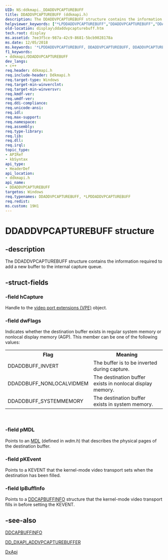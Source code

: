 ```yaml
---
UID: NS:ddkmapi._DDADDVPCAPTUREBUFF
title: DDADDVPCAPTUREBUFF (ddkmapi.h)
description: The DDADDVPCAPTUREBUFF structure contains the information required to add a new buffer to the internal capture queue.
helpviewer_keywords: ["*LPDDADDVPCAPTUREBUFF","DDADDVPCAPTUREBUFF","DDADDVPCAPTUREBUFF structure [Display Devices]","LPDDADDVPCAPTUREBUFF","LPDDADDVPCAPTUREBUFF structure pointer [Display Devices]","ddkmapi/DDADDVPCAPTUREBUFF","ddkmapi/LPDDADDVPCAPTUREBUFF","ddstrcts_8aed47e9-8635-4a52-aba6-7768f11f9177.xml","display.ddaddvpcapturebuff"]
old-location: display\ddaddvpcapturebuff.htm
tech.root: display
ms.assetid: 7ee3f5ce-987a-42c9-8681-5bcb9028178a
ms.date: 12/05/2018
ms.keywords: '*LPDDADDVPCAPTUREBUFF, DDADDVPCAPTUREBUFF, DDADDVPCAPTUREBUFF structure [Display Devices], LPDDADDVPCAPTUREBUFF, LPDDADDVPCAPTUREBUFF structure pointer [Display Devices], ddkmapi/DDADDVPCAPTUREBUFF, ddkmapi/LPDDADDVPCAPTUREBUFF, ddstrcts_8aed47e9-8635-4a52-aba6-7768f11f9177.xml, display.ddaddvpcapturebuff'
f1_keywords:
- ddkmapi/DDADDVPCAPTUREBUFF
dev_langs:
- c++
req.header: ddkmapi.h
req.include-header: Ddkmapi.h
req.target-type: Windows
req.target-min-winverclnt: 
req.target-min-winversvr: 
req.kmdf-ver: 
req.umdf-ver: 
req.ddi-compliance: 
req.unicode-ansi: 
req.idl: 
req.max-support: 
req.namespace: 
req.assembly: 
req.type-library: 
req.lib: 
req.dll: 
req.irql: 
topic_type:
- APIRef
- kbSyntax
api_type:
- HeaderDef
api_location:
- ddkmapi.h
api_name:
- DDADDVPCAPTUREBUFF
targetos: Windows
req.typenames: DDADDVPCAPTUREBUFF, *LPDDADDVPCAPTUREBUFF
req.redist: 
ms.custom: 19H1
---
```


# DDADDVPCAPTUREBUFF structure


## -description


The DDADDVPCAPTUREBUFF structure contains the information required to add a new buffer to the internal capture queue. 


## -struct-fields




### -field hCapture

Handle to the <a href="https://docs.microsoft.com/windows-hardware/drivers/">video port extensions (VPE)</a> object.


### -field dwFlags

Indicates whether the destination buffer exists in regular system memory or nonlocal display memory (AGP). This member can be one of the following values:

<table>
<tr>
<th>Flag</th>
<th>Meaning</th>
</tr>
<tr>
<td>
DDADDBUFF_INVERT

</td>
<td>
The buffer is to be inverted during capture.

</td>
</tr>
<tr>
<td>
DDADDBUFF_NONLOCALVIDMEM

</td>
<td>
The destination buffer exists in nonlocal display memory.

</td>
</tr>
<tr>
<td>
DDADDBUFF_SYSTEMMEMORY

</td>
<td>
The destination buffer exists in system memory.

</td>
</tr>
</table>
 


### -field pMDL

Points to an <a href="https://docs.microsoft.com/windows-hardware/drivers/">MDL</a> (defined in <i>wdm.h</i>) that describes the physical pages of the destination buffer.


### -field pKEvent

Points to a KEVENT that the kernel-mode video transport sets when the destination has been filled.


### -field lpBuffInfo

Points to a <a href="https://docs.microsoft.com/windows/desktop/api/ddkmapi/ns-ddkmapi-ddcapbuffinfo">DDCAPBUFFINFO</a> structure that the kernel-mode video transport fills in before setting the KEVENT.


## -see-also




<a href="https://docs.microsoft.com/windows/desktop/api/ddkmapi/ns-ddkmapi-ddcapbuffinfo">DDCAPBUFFINFO</a>



<a href="https://docs.microsoft.com/previous-versions/windows/hardware/drivers/ff550599(v=vs.85)">DD_DXAPI_ADDVPCAPTUREBUFFER</a>



<a href="https://docs.microsoft.com/windows-hardware/drivers/ddi/content/dxapi/nf-dxapi-dxapi">DxApi</a>
 

 

